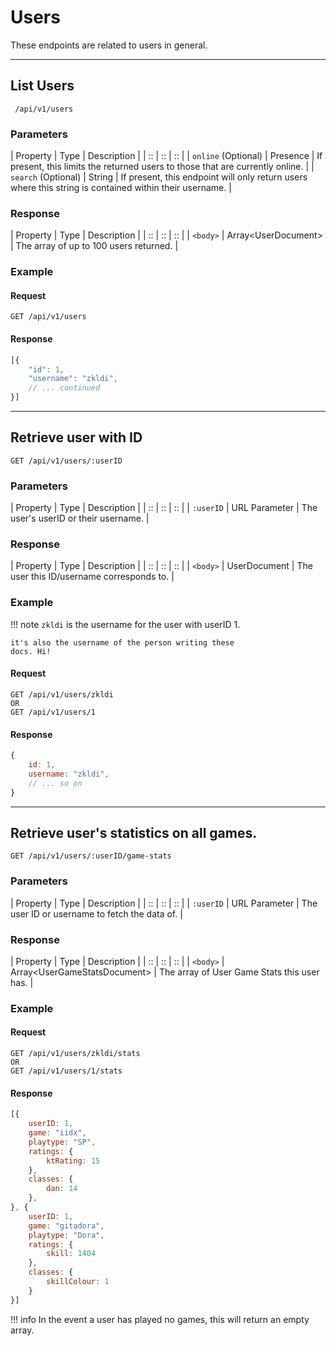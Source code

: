 # Users

These endpoints are related to users in general.

*****

## List Users

` /api/v1/users`

### Parameters

| Property | Type | Description |
| :: | :: | :: |
| `online` (Optional) | Presence | If present, this limits the returned users to those that are currently online. |
| `search` (Optional) | String | If present, this endpoint will only return users where this string is contained within their username. |

### Response

| Property | Type | Description |
| :: | :: | :: |
| `<body>` | Array&lt;UserDocument&gt; | The array of up to 100 users returned. |

### Example

#### Request

```
GET /api/v1/users
```

#### Response

```js
[{
	"id": 1,
	"username": "zkldi",
	// ... continued
}]
```

*****

## Retrieve user with ID

`GET /api/v1/users/:userID`

### Parameters

| Property | Type | Description |
| :: | :: | :: |
| `:userID` | URL Parameter | The user's userID or their username. |

### Response

| Property | Type | Description |
| :: | :: | :: |
| `<body>` | UserDocument | The user this ID/username corresponds to. |

### Example

!!! note
	`zkldi` is the username for the user with userID 1.

	it's also the username of the person writing these
	docs. Hi!

#### Request
```
GET /api/v1/users/zkldi
OR
GET /api/v1/users/1
```

#### Response

```js
{
	id: 1,
	username: "zkldi",
	// ... so on
}
```

*****

## Retrieve user's statistics on all games.

`GET /api/v1/users/:userID/game-stats`

### Parameters

| Property | Type | Description |
| :: | :: | :: |
| `:userID` | URL Parameter | The user ID or username to fetch the data of. |

### Response

| Property | Type | Description |
| :: | :: | :: |
| `<body>` | Array&lt;UserGameStatsDocument&gt; | The array of User Game Stats this user has. |

### Example

#### Request
```
GET /api/v1/users/zkldi/stats
OR
GET /api/v1/users/1/stats
```

#### Response

```js
[{
	userID: 1,
	game: "iidx",
	playtype: "SP",
	ratings: {
		ktRating: 15
	},
	classes: {
		dan: 14
	},
}, {
	userID: 1,
	game: "gitadora",
	playtype: "Dora",
	ratings: {
		skill: 1404
	},
	classes: {
		skillColour: 1
	}
}]
```

!!! info
	In the event a user has played no games, this will
	return an empty array.
